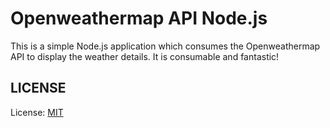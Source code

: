 # Openweathermap API Node.js
This is a simple Node.js application which consumes the Openweathermap API to display the weather details. It is consumable and fantastic!

## LICENSE

License: [MIT](licencse)
